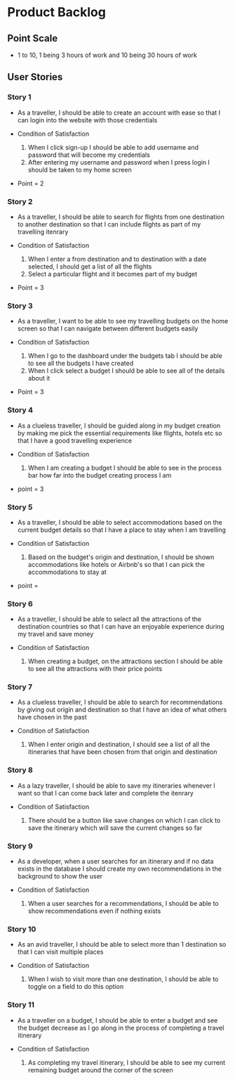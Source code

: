 # Product Backlog

## Point Scale

 - 1 to 10, 1 being 3 hours of work and 10 being 30 hours of work

## User Stories

### Story 1


- As a traveller, I should be able to create an account with ease so that I can login into the website with those credentials

- Condition of Satisfaction
    1. When I click sign-up I should be able to add username and password that will become my credentials
    2. After entering my username and password when I press login I should be taken to my home screen
    
- Point = 2

### Story 2

- As a traveller, I should be able to search for flights from one destination to another destination so that I can include flights as part of my travelling itenrary

- Condition of Satisfaction
    1. When I enter a from destination and to destination with a date selected, I should get a list of all the flights
    2. Select a particular flight and it becomes part of my budget
   
- Point = 3

### Story 3

- As a traveller, I want to be able to see my travelling budgets on the home screen so that I can navigate between different budgets easily

- Condition of Satisfaction
    1. When I go to the dashboard under the budgets tab I should be able to see all the budgets I have created
    2. When I click select a budget I should be able to see all of the details about it  
    
- Point = 3

### Story 4

- As a clueless traveller, I should be guided along in my budget creation by making me pick the essential requirements like flights, hotels etc so that I have a good travelling experience

- Condition of Satisfaction
    1. When I am creating a budget I should be able to see in the process bar how far into the budget creating process I am
  
 - point = 3

### Story 5

- As a traveller, I should be able to select accommodations based on the current budget details so that I have a place to stay when I am travelling

- Condition of Satisfaction
    1. Based on the budget's origin and destination, I should be shown accommodations like hotels or Airbnb's so that I can pick the accommodations to stay at
    
- point = 

### Story 6
- As a traveller, I should be able to select all the attractions of the destination countries so that I can have an enjoyable experience during my travel and save money

- Condition of Satisfaction
    1. When creating a budget, on the attractions section I should be able to see all the attractions with their price points

### Story 7

- As a clueless traveller, I should be able to search for recommendations by giving out origin and destination so that I have an idea of what others have chosen in the past

- Condition of Satisfaction
    1. When I enter origin and destination, I should see a list of all the itineraries that have been chosen from that origin and destination

### Story 8

- As a lazy traveller, I should be able to save my itineraries whenever I want so that I can come back later and complete the itenrary

- Condition of Satisfaction
    1. There should be a button like save changes on which I can click to save the itinerary which will save the current changes so far


### Story 9

- As a developer, when a user searches for an itinerary and if no data exists in the database I should create my own recommendations in the background to show the user

- Condition of Satisfaction
    1. When a user searches for a recommendations, I should be able to show recommendations even if nothing exists

### Story 10

- As an avid traveller, I should be able to select more than 1 destination so that I can visit multiple places

- Condition of Satisfaction
    1. When I wish to visit more than one destination, I should be able to toggle on a field to do this option

### Story 11

- As a traveller on a budget, I should be able to enter a budget and see the budget decrease as I go along in the process of completing a travel itinerary

- Condition of Satisfaction
    1. As completing my travel itinerary, I should be able to see my current remaining budget around the corner of the screen
